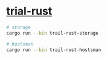 # [trial-rust](https://github.com/chaosannals/trial-rust)

```bash
# storage
cargo run --bin trail-rust-storage

# hostsman
cargo run --bin trail-rust-hostsman
```
